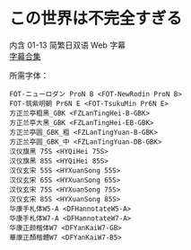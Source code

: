 # この世界は不完全すぎる

内含 01-13 简繁日双语 Web 字幕  
[字幕合集](https://github.com/Nekomoekissaten-SUB/Nekomoekissaten-Storage/releases/download/subtitle_pkg/Konofuka_Web_JPCH.7z)

所需字体：
```
FOT-ニューロダン ProN B <FOT-NewRodin ProN B>
FOT-筑紫明朝 Pr6N E <FOT-TsukuMin Pr6N E>
方正兰亭粗黑_GBK <FZLanTingHei-B-GBK>
方正兰亭大黑_GBK <FZLanTingHei-EB-GBK>
方正兰亭圆_GBK_粗 <FZLanTingYuan-B-GBK>
方正兰亭圆_GBK_中 <FZLanTingYuan-DB-GBK>
汉仪旗黑 75S <HYQiHei 75S>
汉仪旗黑 85S <HYQiHei 85S>
汉仪玄宋 55S <HYXuanSong 55S>
汉仪玄宋 65S <HYXuanSong 65S>
汉仪玄宋 75S <HYXuanSong 75S>
汉仪玄宋 85S <HYXuanSong 85S>
华康手札体W5-A <DFHannotateW5-A>
华康手札体W7-A <DFHannotateW7-A>
华康正颜楷体W7 <DFYanKaiW7-GB>
華康正顏楷體W7 <DFYanKaiW7-B5>
```
